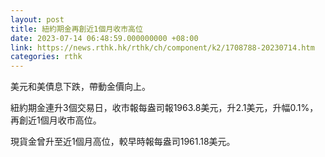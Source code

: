 ```yaml
---
layout: post
title: 紐約期金再創近1個月收市高位
date: 2023-07-14 06:48:59.000000000 +08:00
link: https://news.rthk.hk/rthk/ch/component/k2/1708788-20230714.htm
categories: rthk
---
```


美元和美債息下跌，帶動金價向上。

紐約期金連升3個交易日，收市報每盎司報1963.8美元，升2.1美元，升幅0.1%，再創近1個月收市高位。

現貨金曾升至近1個月高位，較早時報每盎司1961.18美元。
